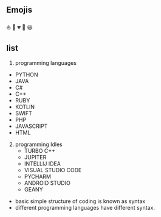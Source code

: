 ## Emojis
⛵
🎩
💔
🌴
😃
## list

1. programming languages
  - PYTHON
  - JAVA
  - C#
  - C++
  - RUBY
  - KOTLIN
  - SWIFT
  - PHP
  - JAVASCRIPT
  - HTML


2. programming Idles
   * TURBO C++
   * JUPITER
   * INTELLIJ IDEA
   * VISUAL STUDIO CODE
   * PYCHARM
   * ANDROID STUDIO
   * GEANY

* basic simple structure of coding is known as syntax
* different programming languages have different syntax.
